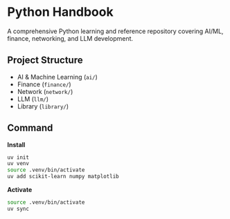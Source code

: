 # Python Handbook

A comprehensive Python learning and reference repository covering AI/ML, finance, networking, and LLM development.

## Project Structure

- AI & Machine Learning (`ai/`)
- Finance (`finance/`)
- Network (`network/`)
- LLM (`llm/`)
- Library (`library/`)

## Command

**Install**

```sh
uv init
uv venv
source .venv/bin/activate
uv add scikit-learn numpy matplotlib
```

**Activate**

```sh
source .venv/bin/activate
uv sync
```
